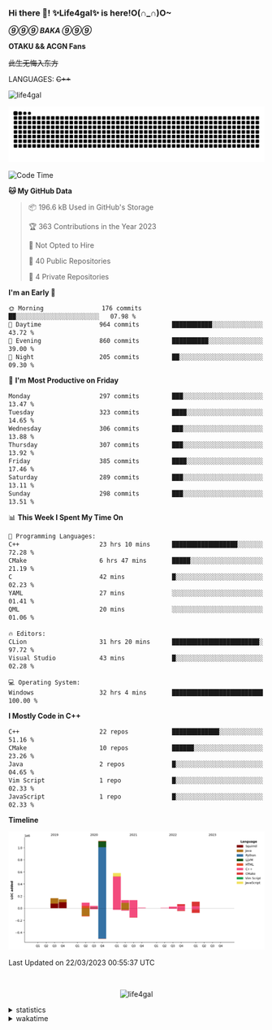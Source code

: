 ### Hi there 👋! ✨Life4gal✨ is here!O(∩_∩)O~

_**⑨⑨⑨ BAKA ⑨⑨⑨**_

**OTAKU && ACGN Fans**

~~此生无悔入东方~~

LANGUAGES: ~~C++~~

<p align="left"> <img src="https://komarev.com/ghpvc/?username=life4gal&label=Profile%20views&color=0e75b6&style=flat" alt="life4gal" /> </p>

![github contribution grid snake animation](https://raw.githubusercontent.com/Life4gal/Life4gal/snake_branch/github-contribution-grid-snake.svg)

<!--START_SECTION:waka-->
![Code Time](http://img.shields.io/badge/Code%20Time-2%2C939%20hrs%2048%20mins-blue)

**🐱 My GitHub Data** 

> 📦 196.6 kB Used in GitHub's Storage 
 > 
> 🏆 363 Contributions in the Year 2023
 > 
> 🚫 Not Opted to Hire
 > 
> 📜 40 Public Repositories 
 > 
> 🔑 4 Private Repositories 
 > 
**I'm an Early 🐤** 

```text
🌞 Morning                176 commits         ██░░░░░░░░░░░░░░░░░░░░░░░   07.98 % 
🌆 Daytime                964 commits         ███████████░░░░░░░░░░░░░░   43.72 % 
🌃 Evening                860 commits         ██████████░░░░░░░░░░░░░░░   39.00 % 
🌙 Night                  205 commits         ██░░░░░░░░░░░░░░░░░░░░░░░   09.30 % 
```
📅 **I'm Most Productive on Friday** 

```text
Monday                   297 commits         ███░░░░░░░░░░░░░░░░░░░░░░   13.47 % 
Tuesday                  323 commits         ████░░░░░░░░░░░░░░░░░░░░░   14.65 % 
Wednesday                306 commits         ███░░░░░░░░░░░░░░░░░░░░░░   13.88 % 
Thursday                 307 commits         ███░░░░░░░░░░░░░░░░░░░░░░   13.92 % 
Friday                   385 commits         ████░░░░░░░░░░░░░░░░░░░░░   17.46 % 
Saturday                 289 commits         ███░░░░░░░░░░░░░░░░░░░░░░   13.11 % 
Sunday                   298 commits         ███░░░░░░░░░░░░░░░░░░░░░░   13.51 % 
```


📊 **This Week I Spent My Time On** 

```text
💬 Programming Languages: 
C++                      23 hrs 10 mins      ██████████████████░░░░░░░   72.28 % 
CMake                    6 hrs 47 mins       █████░░░░░░░░░░░░░░░░░░░░   21.19 % 
C                        42 mins             █░░░░░░░░░░░░░░░░░░░░░░░░   02.23 % 
YAML                     27 mins             ░░░░░░░░░░░░░░░░░░░░░░░░░   01.41 % 
QML                      20 mins             ░░░░░░░░░░░░░░░░░░░░░░░░░   01.06 % 

🔥 Editors: 
CLion                    31 hrs 20 mins      ████████████████████████░   97.72 % 
Visual Studio            43 mins             █░░░░░░░░░░░░░░░░░░░░░░░░   02.28 % 

💻 Operating System: 
Windows                  32 hrs 4 mins       █████████████████████████   100.00 % 
```

**I Mostly Code in C++** 

```text
C++                      22 repos            █████████████░░░░░░░░░░░░   51.16 % 
CMake                    10 repos            ██████░░░░░░░░░░░░░░░░░░░   23.26 % 
Java                     2 repos             █░░░░░░░░░░░░░░░░░░░░░░░░   04.65 % 
Vim Script               1 repo              █░░░░░░░░░░░░░░░░░░░░░░░░   02.33 % 
JavaScript               1 repo              █░░░░░░░░░░░░░░░░░░░░░░░░   02.33 % 
```



**Timeline**

![Lines of Code chart](https://raw.githubusercontent.com/Life4gal/Life4gal/main/assets/bar_graph.png)


 Last Updated on 22/03/2023 00:55:37 UTC
<!--END_SECTION:waka-->

<img src="https://wakatime.com/share/@Life4gal/86c21846-f841-4004-aed1-e1165eb797d6.svg?sanitize=true" alt=""/>

<p align="center"> <img src="./images/⑨.jpg" alt="life4gal" /> </p>

<details>
	<summary>statistics</summary>
	<img src="https://github-profile-trophy.vercel.app/?username=life4gal" alt=""/>
	<img src="https://github-readme-stats.life4gal.vercel.app/api/top-langs/?username=Life4gal&hide=html&show_icons=true&theme=synthwave&cache_seconds=1800" alt=""/>
	<img src="https://github-readme-stats.life4gal.vercel.app/api?username=Life4gal&show_icons=true&theme=synthwave&cache_seconds=1800" alt=""/>
</details>

<details>
	<summary>wakatime</summary>
	<img src="https://wakatime.com/share/@Life4gal/404666b2-d1ff-4388-94e0-a1935d341f14.svg?sanitize=true" alt=""/>
	<img src="https://wakatime.com/share/@Life4gal/972212ce-6084-4d98-a326-1997606ddf37.svg?sanitize=true" alt=""/>
	<img src="https://wakatime.com/share/@Life4gal/7ae4ead0-e1fd-412a-afcb-da977a5ae5e9.svg?sanitize=true" alt=""/>
</details>
